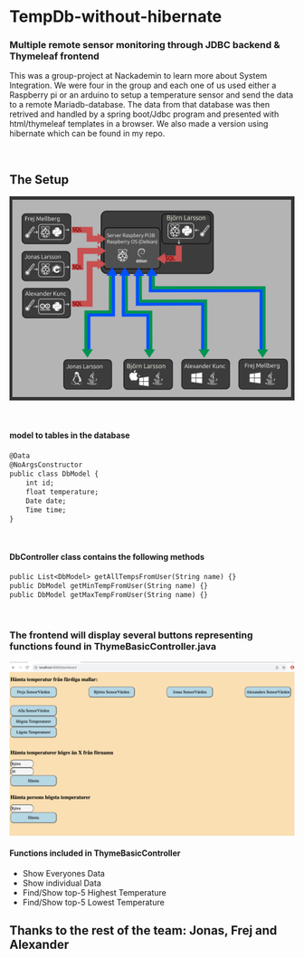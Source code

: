 # TempDb-without-hibernate

### Multiple remote sensor monitoring through JDBC backend &amp; Thymeleaf frontend


This was a group-project at Nackademin to learn more about System Integration.
We were four in the group and each one of us used either a Raspberry pi or an arduino
to setup a temperature sensor and send the data to a remote Mariadb-database.
The data from that database was then retrived and handled by a spring boot/Jdbc program
and presented with html/thymeleaf templates in a browser. We also made a version using
hibernate which can be found in my repo.

<p><br></p>

## The Setup

![setup](/arkitektur.png)

<p><br></p>

#### model to tables in the database
```
@Data
@NoArgsConstructor
public class DbModel {
    int id;
    float temperature;
    Date date;
    Time time;
}
```
<p><br></p>



 
#### DbController class contains the following methods

```
public List<DbModel> getAllTempsFromUser(String name) {}
public DbModel getMinTempFromUser(String name) {}
public DbModel getMaxTempFromUser(String name) {}
```

<p><br></p>

### The frontend will display several buttons representing functions found in ThymeBasicController.java

![frontend](/Dashboard.png)

#### Functions included in ThymeBasicController
* Show Everyones Data
* Show individual Data
* Find/Show top-5 Highest Temperature
* Find/Show top-5 Lowest Temperature


## Thanks to the rest of the team: Jonas, Frej and Alexander
